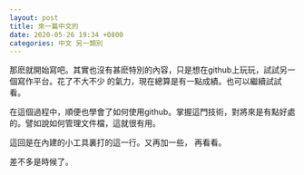 ```yaml
---
layout: post
title: 來一篇中文的
date: 2020-05-26 19:34 +0800
categories: 中文 另一類別
---
```

那麽就開始寫吧。其實也沒有甚麽特別的內容，只是想在github上玩玩，試試另一個寫作平台。花了不大不少
的氣力，現在總算是有一點成績。也可以繼續試試看。

在這個過程中，順便也學會了如何使用github。掌握這門技術，對將來是有點好處的。譬如說如何管理文件檔，這就很有用。

這回是在內建的小工具裏打的這一行。又再加一些，
再看看。

差不多是時候了。
